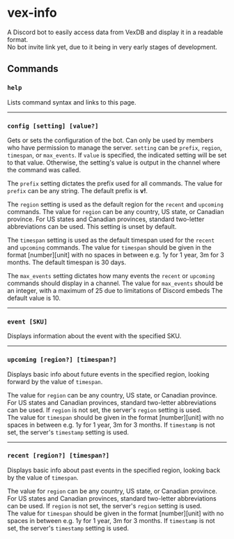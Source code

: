 # vex-info
A Discord bot to easily access data from VexDB and display it in a readable format.  
No bot invite link yet, due to it being in very early stages of development.
## Commands
### `help`
Lists command syntax and links to this page.

---
### `config [setting] [value?]`
Gets or sets the configuration of the bot. Can only be used by members who have permission to manage the server.
`setting` can be `prefix`, `region`, `timespan`, or `max_events`. If `value` is specified, the indicated setting will be set to that value. Otherwise, the setting's value is output in the channel where the command was called.

The `prefix` setting dictates the prefix used for all commands. The value for `prefix` can be any string. The default prefix is **v!**.  

The `region` setting is used as the default region for the `recent` and `upcoming` commands. The value for `region` can be any country, US state, or Canadian province. For US states and Canadian provinces, standard two-letter abbreviations can be used. This setting is unset by default.  

The `timespan` setting is used as the default timespan used for the `recent` and `upcoming` commands. The value for `timespan` should be given in the format [number][unit] with no spaces in between e.g. 1y for 1 year, 3m for 3 months. The default timespan is 30 days.  

The `max_events` setting dictates how many events the `recent` or `upcoming` commands should display in a channel. The value for `max_events` should be an integer, with a maximum of 25 due to limitations of Discord embeds The default value is 10.

---
### `event [SKU]`
Displays information about the event with the specified SKU. 

---
### `upcoming [region?] [timespan?]`
Displays basic info about future events in the specified region, looking forward by the value of `timespan`.  

The value for `region` can be any country, US state, or Canadian province. For US states and Canadian provinces, standard two-letter abbreviations can be used. If `region` is not set, the server's `region` setting is used.  
The value for `timespan` should be given in the format [number][unit] with no spaces in between e.g. 1y for 1 year, 3m for 3 months. If `timestamp` is not set, the server's `timestamp` setting is used.

---
### `recent [region?] [timespan?]`
Displays basic info about past events in the specified region, looking back by the value of `timespan`.  

The value for `region` can be any country, US state, or Canadian province. For US states and Canadian provinces, standard two-letter abbreviations can be used. If `region` is not set, the server's `region` setting is used.  
The value for `timespan` should be given in the format [number][unit] with no spaces in between e.g. 1y for 1 year, 3m for 3 months. If `timestamp` is not set, the server's `timestamp` setting is used.
